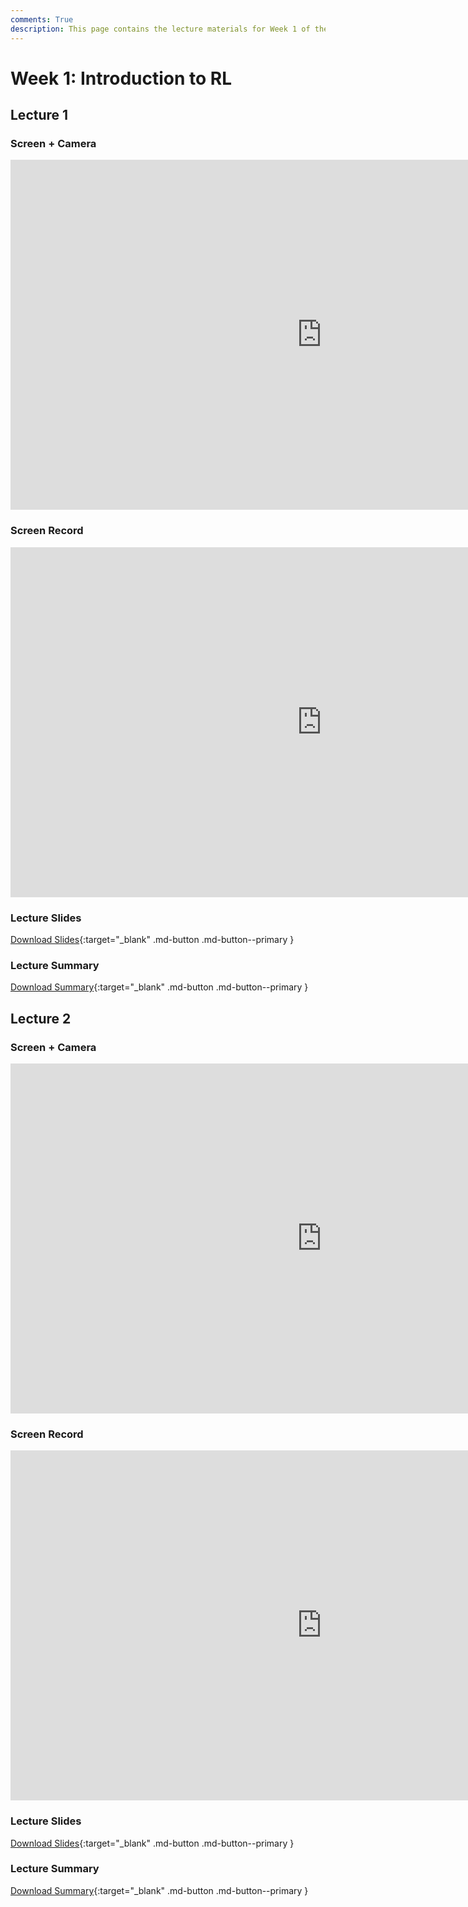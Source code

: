 ```yaml
---
comments: True
description: This page contains the lecture materials for Week 1 of the Deep Reinforcement Learning course, including video recordings, slides, and summaries.
---
```


# Week 1: Introduction to RL

## Lecture 1

### Screen + Camera

<iframe width="996" height="560" src="https://www.youtube.com/embed/05s_HwRbVIE" title="YouTube video player" frameborder="0" allow="accelerometer; autoplay; clipboard-write; encrypted-media; gyroscope; picture-in-picture; web-share" referrerpolicy="strict-origin-when-cross-origin" allowfullscreen></iframe>

### Screen Record

<iframe width="996" height="560" src="https://www.youtube.com/embed/lnvFGmiApyI" title="YouTube video player" frameborder="0" allow="accelerometer; autoplay; clipboard-write; encrypted-media; gyroscope; picture-in-picture; web-share" referrerpolicy="strict-origin-when-cross-origin" allowfullscreen></iframe>

### Lecture Slides

<object class="pdf" 
        data="/assets/lectures/slides/Lecture_1.pdf"
        width="996"
        height="560">
</object>

[Download Slides](/assets/lectures/slides/Lecture_1.pdf){:target="_blank" .md-button .md-button--primary }

### Lecture Summary

<object class="pdf" 
        data="/assets/lectures/summaries/Lecture_1_Summary.pdf"
        width="996"
        height="560">
</object>

[Download Summary](/assets/lectures/summaries/Lecture_1_Summary.pdf){:target="_blank" .md-button .md-button--primary }

## Lecture 2

### Screen + Camera

<iframe width="996" height="560" src="https://www.youtube.com/embed/mKZcfDnoSoA" title="YouTube video player" frameborder="0" allow="accelerometer; autoplay; clipboard-write; encrypted-media; gyroscope; picture-in-picture; web-share" referrerpolicy="strict-origin-when-cross-origin" allowfullscreen></iframe>

### Screen Record

<iframe width="996" height="560" src="https://www.youtube.com/embed/wdCC6-Kxxv4" title="YouTube video player" frameborder="0" allow="accelerometer; autoplay; clipboard-write; encrypted-media; gyroscope; picture-in-picture; web-share" referrerpolicy="strict-origin-when-cross-origin" allowfullscreen></iframe>

### Lecture Slides

<object class="pdf" 
        data="/assets/lectures/slides/Lecture_2.pdf"
        width="996"
        height="560">
</object>

[Download Slides](/assets/lectures/slides/Lecture_2.pdf){:target="_blank" .md-button .md-button--primary }

### Lecture Summary

<object class="pdf" 
        data="/assets/lectures/summaries/Lecture_2_Summary.pdf"
        width="996"
        height="560">
</object>

[Download Summary](/assets/lectures/summaries/Lecture_2_Summary.pdf){:target="_blank" .md-button .md-button--primary }